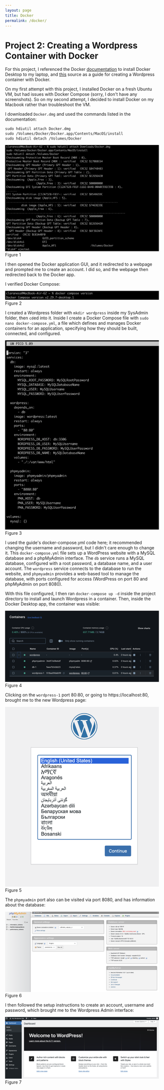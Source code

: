 ```yaml
---
layout: page
title: Docker
permalink: /docker/
---
```


# Project 2: Creating a Wordpress Container with Docker

For this project, I referenced the Docker [documentation](https://docs.docker.com/desktop/setup/install/mac-install/) to install Docker Desktop to my laptop, and [this](https://www.hostinger.com/tutorials/run-docker-wordpress) source as a guide for creating a Wordpress container with Docker.

On my first attempt with this project, I installed Docker on a fresh Ubuntu VM, but had issues with Docker Compose (sorry, I don't have any screenshots). So on my second attempt, I decided to install Docker on my Macbook rather than troubleshoot the VM.

I downloaded `Docker.dmg` and used the commands listed in the documentation:
```
sudo hdiutil attach Docker.dmg
sudo /Volumes/Docker/Docker.app/Contents/MacOS/install
sudo hdiutil detach /Volumes/Docker
```

![alt text](image.png)
Figure 1

I then opened the Docker application GUI, and it redirected to a webpage and prompted me to create an account. I did so, and the webpage then redirected back to the Docker app.

I verified Docker Compose:

![alt text](image-1.png)
Figure 2

I created a Wordpress folder with `mkdir wordpress` inside my SysAdmin folder, then `cd`ed into it. Inside I create a Docker Compose file with `sudo nano docker-compose.yml`, a file which defines and manages Docker containers for an application, specifying how they should be built, connected, and configured.

![alt text](image-2.png)
Figure 3

I used the guide's docker-compose.yml code here; it recommended changing the username and password, but I didn't care enough to change it. This `docker-compose.yml` file sets up a WordPress website with a MySQL database and a phpMyAdmin interface. The `db` service runs a MySQL database, configured with a root password, a database name, and a user account. The `wordpress` service connects to the database to run the website, and `phpmyadmin` provides a web-based tool to manage the database, with ports configured for access (WordPress on port 80 and phpMyAdmin on port 8080).

With this file configured, I then ran `docker-compose up -d` inside the project directory to install and launch Wordpress in a container. Then, inside the Docker Desktop app, the container was visible:

![alt text](image-3.png)
Figure 4

Clicking on the `wordpress-1` port 80:80, or going to https://localhost:80, brought me to the new Wordpress page: 

![alt text](image-4.png)
Figure 5

The `phpmyadmin` port also can be visited via port 8080, and has information about the database:

![alt text](image-5.png)
Figure 6

I then followed the setup instructions to create an account, username and password, which brought me to the Wordpress Admin interface:

![alt text](image-6.png)
Figure 7



